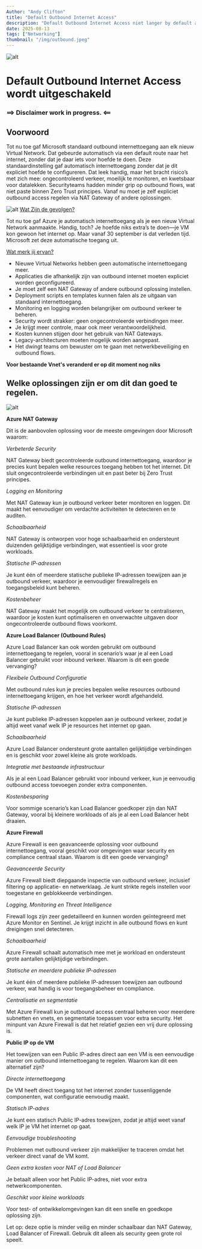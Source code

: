 ```yaml
---
Author: "Andy Clifton"
title: "Default Outbound Internet Access"
description: "Default Outbound Internet Access niet langer by default allowed."
date: 2025-08-13
tags: ["Networking"]
thumbnail: "/img/outbound.jpeg"
---
```




![alt](/Images/Outbound/Outbound.Jpeg)
 
# Default Outbound Internet Access wordt uitgeschakeld

### ==> Disclaimer work in progress. <==

## Voorwoord
Tot nu toe gaf Microsoft standaard outbound internettoegang aan elk nieuw Virtual Network.
Dat gebeurde automatisch via een default route naar het internet, zonder dat je daar iets voor hoefde te doen.
Deze standaardinstelling gaf automatisch internettoegang zonder dat je dit expliciet hoefde te configureren.
Dat leek handig, maar het bracht risico’s met zich mee: ongecontroleerd verkeer, moeilijk te monitoren, en kwetsbaar voor datalekken.
Securityteams hadden minder grip op outbound flows, wat niet paste binnen Zero Trust principes.
Vanaf nu moet je zelf expliciet outbound access regelen via NAT Gateway of andere oplossingen.

![alt](/Images/Outbound/network.jpeg)
<ins>Wat Zijn de gevolgen?</ins>

Tot nu toe gaf Azure je automatisch internettoegang als je een nieuw Virtual Network aanmaakte.
Handig, toch? Je hoefde niks extra’s te doen—je VM kon gewoon het internet op.
Maar vanaf 30 september is dat verleden tijd. Microsoft zet deze automatische toegang uit.

<ins>Wat merk jij ervan?</ins>

- Nieuwe Virtual Networks hebben geen automatische internettoegang meer.  
- Applicaties die afhankelijk zijn van outbound internet moeten expliciet worden geconfigureerd.
- Je moet zelf een NAT Gateway of andere outbound oplossing instellen.
- Deployment scripts en templates kunnen falen als ze uitgaan van standaard internettoegang.
- Monitoring en logging worden belangrijker om outbound verkeer te beheren.
- Security wordt strakker: geen ongecontroleerde verbindingen meer.
- Je krijgt meer controle, maar ook meer verantwoordelijkheid.
- Kosten kunnen stijgen door het gebruik van NAT Gateways.
- Legacy-architecturen moeten mogelijk worden aangepast.
- Het dwingt teams om bewuster om te gaan met netwerkbeveiliging en outbound flows.

**Voor bestaande Vnet's veranderd er op dit moment nog niks**

## Welke oplossingen zijn er om dit dan goed te regelen.

![alt](/Images/Outbound/optie.jpeg)


**Azure NAT Gateway**

Dit is de aanbovolen oplossing voor de meeste omgevingen door Microsoft waarom:

*Verbeterde Security*

NAT Gateway biedt gecontroleerde outbound internettoegang, waardoor je precies kunt bepalen welke resources toegang hebben tot het internet. Dit sluit ongecontroleerde verbindingen uit en past beter bij Zero Trust principes.

*Logging en Monitoring*

Met NAT Gateway kun je outbound verkeer beter monitoren en loggen. Dit maakt het eenvoudiger om verdachte activiteiten te detecteren en te auditen.

*Schaalbaarheid*

NAT Gateway is ontworpen voor hoge schaalbaarheid en ondersteunt duizenden gelijktijdige verbindingen, wat essentieel is voor grote workloads.

*Statische IP-adressen*

Je kunt één of meerdere statische publieke IP-adressen toewijzen aan je outbound verkeer, waardoor je eenvoudiger firewallregels en toegangsbeleid kunt beheren.

*Kostenbeheer*

NAT Gateway maakt het mogelijk om outbound verkeer te centraliseren, waardoor je kosten kunt optimaliseren en onverwachte uitgaven door ongecontroleerde outbound flows voorkomt.


**Azure Load Balancer (Outbound Rules)**

Azure Load Balancer kan ook worden gebruikt om outbound internettoegang te regelen, vooral in scenario’s waar je al een Load Balancer gebruikt voor inbound verkeer. Waarom is dit een goede vervanging?

*Flexibele Outbound Configuratie*

Met outbound rules kun je precies bepalen welke resources outbound internettoegang krijgen, en hoe het verkeer wordt afgehandeld.

*Statische IP-adressen*

Je kunt publieke IP-adressen koppelen aan je outbound verkeer, zodat je altijd weet vanaf welk IP je resources het internet op gaan.

*Schaalbaarheid*

Azure Load Balancer ondersteunt grote aantallen gelijktijdige verbindingen en is geschikt voor zowel kleine als grote workloads.

*Integratie met bestaande infrastructuur*

Als je al een Load Balancer gebruikt voor inbound verkeer, kun je eenvoudig outbound access toevoegen zonder extra componenten.

*Kostenbesparing*

Voor sommige scenario’s kan Load Balancer goedkoper zijn dan NAT Gateway, vooral bij kleinere workloads of als je al een Load Balancer hebt draaien.

**Azure Firewall**

Azure Firewall is een geavanceerde oplossing voor outbound internettoegang, vooral geschikt voor omgevingen waar security en compliance centraal staan. Waarom is dit een goede vervanging?

*Geavanceerde Security*

Azure Firewall biedt diepgaande inspectie van outbound verkeer, inclusief filtering op applicatie- en netwerklaag. Je kunt strikte regels instellen voor toegestane en geblokkeerde verbindingen.

*Logging, Monitoring en Threat Intelligence*

Firewall logs zijn zeer gedetailleerd en kunnen worden geïntegreerd met Azure Monitor en Sentinel. Je krijgt inzicht in alle outbound flows en kunt dreigingen snel detecteren.

*Schaalbaarheid*

Azure Firewall schaalt automatisch mee met je workload en ondersteunt grote aantallen gelijktijdige verbindingen.

*Statische en meerdere publieke IP-adressen*

Je kunt één of meerdere publieke IP-adressen toewijzen aan outbound verkeer, wat handig is voor toegangsbeheer en compliance.

*Centralisatie en segmentatie*

Met Azure Firewall kun je outbound access centraal beheren voor meerdere subnetten en vnets, en segmentatie toepassen voor extra security.
Het minpunt van Azure Firewall is dat het relatief gezien een vrij dure oplossing is.

**Public IP op de VM**

Het toewijzen van een Public IP-adres direct aan een VM is een eenvoudige manier om outbound internettoegang te regelen. Waarom kan dit een alternatief zijn?

*Directe internettoegang*

De VM heeft direct toegang tot het internet zonder tussenliggende componenten, wat configuratie eenvoudig maakt.

*Statisch IP-adres*

Je kunt een statisch Public IP-adres toewijzen, zodat je altijd weet vanaf welk IP je VM het internet op gaat.

*Eenvoudige troubleshooting*

Problemen met outbound verkeer zijn makkelijker te traceren omdat het verkeer direct vanaf de VM komt.

*Geen extra kosten voor NAT of Load Balancer*

Je betaalt alleen voor het Public IP-adres, niet voor extra netwerkcomponenten.

*Geschikt voor kleine workloads*

Voor test- of ontwikkelomgevingen kan dit een snelle en goedkope oplossing zijn.

Let op: deze optie is minder veilig en minder schaalbaar dan NAT Gateway, Load Balancer of Firewall. Gebruik dit alleen als security geen grote rol speelt.
